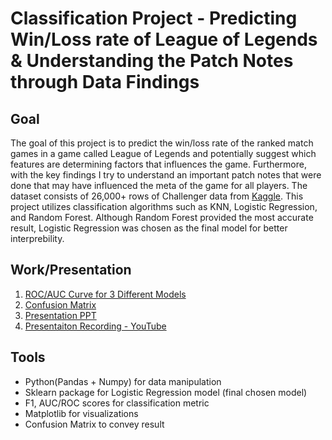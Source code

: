 # Classification Project - Predicting Win/Loss rate of League of Legends & Understanding the Patch Notes through Data Findings

## Goal

The goal of this project is to predict the win/loss rate of the ranked match games in a game called League of Legends and potentially suggest which features are determining factors that influences the game. Furthermore, with the key findings I try to understand an important patch notes that were done that may have influenced the meta of the game
for all players. The dataset consists of 26,000+ rows of Challenger data from [Kaggle](https://www.kaggle.com/gyejr95/league-of-legends-challenger-ranked-games2020/). This
project utilizes classification algorithms such as KNN, Logistic Regression, and Random Forest. Although Random Forest provided the most accurate result, Logistic Regression
was chosen as the final model for better interprebility. 

## Work/Presentation

1. [ROC/AUC Curve for 3 Different Models](https://github.com/munwonjj/Classification_Project/blob/main/all_ROC_curves.png)
2. [Confusion Matrix](https://github.com/munwonjj/Classification_Project/blob/main/confusion_matrix_graph.png)
3. [Presentation PPT](https://github.com/munwonjj/Classification_Project/blob/main/Classification%20-%20Predicting%20Win_Loss%20of%20LOL%20Game.pdf)
4. [Presentaiton Recording - YouTube](https://youtu.be/xT7gdF3qBmc)

## Tools

* Python(Pandas + Numpy) for data manipulation
* Sklearn package for Logistic Regression model (final chosen model)
* F1, AUC/ROC scores for classification metric
* Matplotlib for visualizations
* Confusion Matrix to convey result


